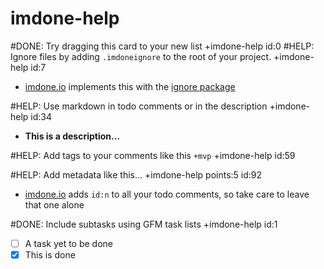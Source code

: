 imdone-help
====
#DONE: Try dragging this card to your new list +imdone-help id:0
#HELP: Ignore files by adding `.imdoneignore` to the root of your project. +imdone-help id:7
- [imdone.io](https://imdone.io) implements this with the [ignore package](https://www.npmjs.com/package/ignore)

#HELP: Use markdown in todo comments or in the description +imdone-help id:34
- **This is a description...**

#HELP: Add tags to your comments like this `+mvp` +imdone-help id:59

#HELP: Add metadata like this... +imdone-help points:5 id:92
- [imdone.io](https://imdone.io) adds `id:n` to all your todo comments, so take care to leave that one alone

#DONE: Include subtasks using GFM task lists +imdone-help id:1
- [ ] A task yet to be done
- [x] This is done
